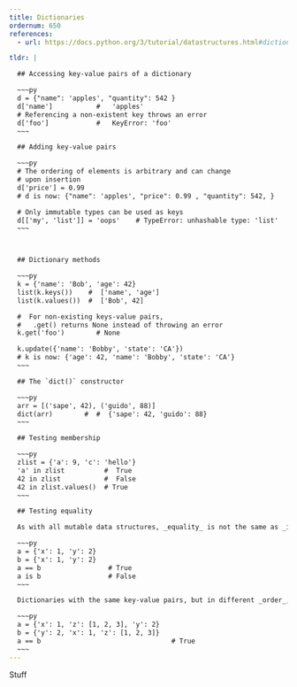 ```yaml
---
title: Dictionaries
ordernum: 650
references:
  - url: https://docs.python.org/3/tutorial/datastructures.html#dictionaries

tldr: |

  ## Accessing key-value pairs of a dictionary

  ~~~py
  d = {"name": 'apples', "quantity": 542 }
  d['name']           #   'apples'
  # Referencing a non-existent key throws an error
  d['foo']            #   KeyError: 'foo'
  ~~~

  ## Adding key-value pairs

  ~~~py
  # The ordering of elements is arbitrary and can change 
  # upon insertion
  d['price'] = 0.99   
  # d is now: {"name": 'apples', "price": 0.99 , "quantity": 542, }   

  # Only immutable types can be used as keys
  d[['my', 'list']] = 'oops'    # TypeError: unhashable type: 'list'
  ~~~



  ## Dictionary methods

  ~~~py
  k = {'name': 'Bob', 'age': 42}
  list(k.keys())    #  ['name', 'age']
  list(k.values())  #  ['Bob', 42]

  #  For non-existing keys-value pairs, 
  #   .get() returns None instead of throwing an error
  k.get('foo')        # None

  k.update({'name': 'Bobby', 'state': 'CA'})    
  # k is now: {'age': 42, 'name': 'Bobby', 'state': 'CA'}
  ~~~

  ## The `dict()` constructor

  ~~~py
  arr = [('sape', 42), ('guido', 88)]
  dict(arr)        #  #  {'sape': 42, 'guido': 88}
  ~~~

  ## Testing membership

  ~~~py
  zlist = {'a': 9, 'c': 'hello'}
  'a' in zlist          #  True
  42 in zlist           #  False
  42 in zlist.values()  # True
  ~~~

  ## Testing equality

  As with all mutable data structures, _equality_ is not the same as _identity_:

  ~~~py
  a = {'x': 1, 'y': 2}
  b = {'x': 1, 'y': 2}
  a == b                 # True
  a is b                 # False
  ~~~

  Dictionaries with the same key-value pairs, but in different _order_, will pass the equality test:

  ~~~py
  a = {'x': 1, 'z': [1, 2, 3], 'y': 2}
  b = {'y': 2, 'x': 1, 'z': [1, 2, 3]}
  a == b                                 # True
  ~~~
---
```




Stuff
